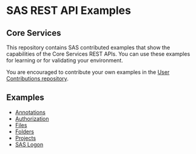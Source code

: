 # SAS REST API Examples

## Core Services

This repository contains SAS contributed examples that show the capabilities of the Core Services REST APIs. You can use these examples for learning or for validating your environment.

You are encouraged to contribute your own examples in the [User Contributions repository](User_and_Aggregated_Samples).

## Examples

* [Annotations](annotations.md)
* [Authorization](authorization.md)
* [Files](files.md)
* [Folders](folders.md)
* [Projects](projects.md)
* [SAS Logon](sasLogon.md)
